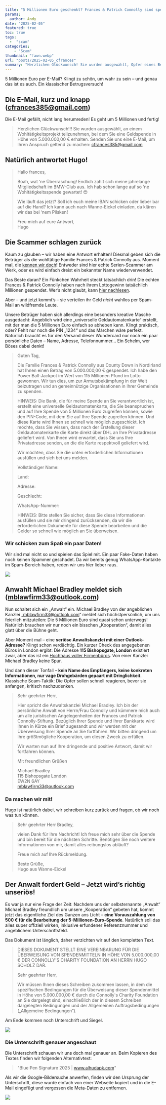 ```yaml
---
title: "5 Millionen Euro geschenkt? Frances & Patrick Connolly sind spendabel!"
params:
  author: Andy
date: "2025-02-05"
featured: true
toc: true
tags: 
  -  "scam"
categories:
    - "Scam"
thumbnail: "fawn.webp"
url: "posts/2025-02-05_cfrances"
summary: "Herzlichen Glückwunsch! Sie wurden ausgewählt, Opfer eines Betrugs zu werden."
---
```


5 Millionen Euro per E-Mail? Klingt zu schön, um wahr zu sein – und genau das ist es auch. Ein klassischer Betrugsversuch!

## Die E-Mail, kurz und knapp (cfrances385@gmail.com)

Die E-Mail gefällt, nicht lang herumreden! Es geht um 5 Millionen und fertig!

> Herzlichen Glückwunsch!!! Sie wurden ausgewählt, an einem Wohltätigkeitsprojekt teilzunehmen, bei dem Sie eine Geldspende in Höhe von 5.000.000,00 € erhalten. Senden Sie uns eine E-Mail, um Ihren Anspruch geltend zu machen: cfrances385@gmail.com  

## Natürlich antwortet Hugo!

> Hallo frances,    
>   
> Boah, wat ‘ne Überraschung! Endlich zahlt sich meine jahrelange Mitgliedschaft im BMW-Club aus. Ich hab schon lange auf so ‘ne Wohltätigkeitsspende gewartet! 😍    
>   
> Wie läuft das jetzt? Soll ich euch meine IBAN schicken oder lieber bar auf die Hand? Ich kann auch nach Wanne-Eickel einladen, da klären wir das bei ‘nem Pilsken!    
>   
> Freu mich auf eure Antwort,    
> Hugo  


## Die Scammer schlagen zurück

Kaum zu glauben – wir haben eine Antwort erhalten! Diesmal geben sich die Betrüger als die wohltätige Familie Frances & Patrick Connolly aus. Moment mal, die [kennen wir doch](/posts/2024-12-30_support_life_conolly/)! Entweder sind hier echte Serien-Scammer am Werk, oder es wird einfach dreist ein bekannter Name wiederverwendet.  

Das Beste daran? Ein Fünkchen Wahrheit steckt tatsächlich drin! Die echten Frances & Patrick Connolly haben nach ihrem Lottogewinn tatsächlich Millionen gespendet. Wer’s nicht glaubt, kann [hier nachlesen](https://www.merkur.de/welt/lotto-gewinner-millionen-verschenkt-geld-2019-jackpot-summe-connolly-91509808.html). 

Aber – und jetzt kommt’s – sie verteilen ihr Geld *nicht* wahllos per Spam-Mail an wildfremde Leute.  

Unsere Betrüger haben sich allerdings eine besonders kreative Masche ausgedacht: Angeblich wird eine „universelle Geldautomatenkarte“ erstellt, mit der man die 5 Millionen Euro einfach so abheben kann. Klingt praktisch, oder? Fehlt nur noch die PIN „1234“ und das Märchen wäre perfekt. Natürlich braucht es für den Versand dieser Wundercard nur noch ein paar persönliche Daten – Name, Adresse, Telefonnummer… Ein Schelm, wer Böses dabei denkt!  
  
> Guten Tag,  
>   
> Die Familie Frances & Patrick Connolly aus County Down in Nordirland hat Ihnen einen Betrag von 5.000.000,00 € gespendet. Ich habe den Power Ball-Jackpot im Wert von 115 Millionen Pfund im Lotto gewonnen. Wir tun dies, um zur Armutsbekämpfung in der Welt beizutragen und an gemeinnützige Organisationen in Ihrer Gemeinde zu spenden.  
>   
> HINWEIS: Die Bank, die für meine Spende an Sie verantwortlich ist, erstellt eine universelle Geldautomatenkarte, die Sie beanspruchen und auf Ihre Spende von 5 Millionen Euro zugreifen können, sowie den PIN-Code, mit dem Sie auf Ihre Spende zugreifen können. Und diese Karte wird Ihnen so schnell wie möglich zugeschickt. Ich möchte, dass Sie wissen, dass nach der Erstellung dieser Geldautomatenkarte die Karte direkt über DHL an Ihre Privatadresse geliefert wird. Von Ihnen wird erwartet, dass Sie uns Ihre Privatadresse senden, an die die Karte respektvoll geliefert wird.  
>   
> Wir möchten, dass Sie die unten erforderlichen Informationen ausfüllen und sich bei uns melden.  
>   
> Vollständiger Name:  
>   
> Land:  
>   
> Adresse:  
>   
> Geschlecht:  
>   
> WhatsApp-Nummer:  
>   
> HINWEIS: Bitte stellen Sie sicher, dass Sie diese Informationen ausfüllen und sie mir dringend zurücksenden, da wir die erforderlichen Dokumente für diese Spende bearbeiten und die Gelder so schnell wie möglich an Sie überweisen.  


### Wir schicken zum Spaß ein paar Daten!

Wir sind mal nicht so und spielen das Spiel mit. Ein paar Fake-Daten haben noch keinen Spammer geschadet. Da wir bereits genug WhatsApp-Kontakte im Spam-Bereich haben, reden wir uns hier lieber raus.

![](/posts/2025-02-05_cfrances/mail_daten.webp)

## Anwahlt Michael Bradley meldet sich (mblawfirm33@outlook.com)

Nun schaltet sich ein „Anwalt“ ein. Michael Bradley von der angeblichen Kanzlei „mblawfirm33@outlook.com“ meldet sich höchstpersönlich, um uns feierlich mitzuteilen: Die 5 Millionen Euro sind quasi schon unterwegs! Natürlich brauchen wir nur noch ein bisschen „Kooperation“, damit alles glatt über die Bühne geht.  

Aber Moment mal – eine **seriöse Anwaltskanzlei mit einer Outlook-Adresse?** Klingt schon verdächtig. Ein kurzer Check des angegebenen Büros in London ergibt: Die Adresse **115 Bishopsgate, London** existiert zwar, aber das ist ein [Hochhaus voller Firmenbüros](https://www.google.com/maps/@51.5163142,-0.0815325,3a,75y,256.7h,98.36t/data=!3m7!1e1!3m5!1stNzTHnM0_w_JyPMb8qRjcw!2e0!6shttps:%2F%2Fstreetviewpixels-pa.googleapis.com%2Fv1%2Fthumbnail%3Fcb_client%3Dmaps_sv.tactile%26w%3D900%26h%3D600%26pitch%3D-8.363491021238914%26panoid%3DtNzTHnM0_w_JyPMb8qRjcw%26yaw%3D256.70488441317997!7i16384!8i8192?entry=ttu&g_ep=EgoyMDI1MDIwNS4xIKXMDSoASAFQAw%3D%3D). Von einer Kanzlei Michael Bradley keine Spur.  

Und dann dieser Tonfall – **kein Name des Empfängers, keine konkreten Informationen, nur vage Drohgebärden gepaart mit Dringlichkeit**. Klassische Scam-Taktik: Die Opfer sollen schnell reagieren, bevor sie anfangen, kritisch nachzudenken.  

> Sehr geehrter Herr,  
>   
> Hier spricht die Anwaltskanzlei Michael Bradley. Ich bin der persönliche Anwalt von Herrn/Frau Connolly und kümmere mich auch um alle juristischen Angelegenheiten der Frances und Patrick Connolly-Stiftung. Bezüglich Ihrer Spende und Ihrer Bankkarte wird Ihnen in Kürze ein Brief zugesandt und wir werden mit der Überweisung Ihrer Spende an Sie fortfahren. Wir bitten dringend um Ihre größtmögliche Kooperation, um diesen Zweck zu erfüllen.  
>   
> Wir warten nun auf Ihre dringende und positive Antwort, damit wir fortfahren können.  
>   
> Mit freundlichen Grüßen  
>   
> Michael Bradley  
> 115 Bishopsgate London  
> EW2N 6AY  
> mblawfirm33@outlook.com  

### Da machen wir mit!

Hugo ist natürlich dabei, wir schreiben kurz zurück und fragen, ob wir noch was tun können.

> Sehr geehrter Herr Bradley,    
>   
> vielen Dank für Ihre Nachricht! Ich freue mich sehr über die Spende und bin bereit für die nächsten Schritte. Benötigen Sie noch weitere Informationen von mir, damit alles reibungslos abläuft?    
>   
> Freue mich auf Ihre Rückmeldung.    
>   
> Beste Grüße,    
> Hugo aus Wanne-Eickel    


## **Der Anwalt fordert Geld – Jetzt wird’s richtig unseriös!**  

Es war ja nur eine Frage der Zeit: Nachdem uns der selbsternannte „Anwalt“ Michael Bradley freundlich um unsere „Kooperation“ gebeten hat, kommt jetzt das eigentliche Ziel des Ganzen ans Licht – **eine Vorauszahlung von 500 € für die Bearbeitung der 5-Millionen-Euro-Spende**. Natürlich soll das alles super offiziell wirken, inklusive erfundener Referenznummer und angeblichem Unterschriftsfeld.  

Das Dokument ist länglich, daher verzichten wir auf den kompletten Text.

>  DIESES DOKUMENT STELLT EINE VEREINBARUNG FÜR DIE ÜBERWEISUNG VON SPENDENMITTELN IN HÖHE VON 5.000.000,00 € DER CONNOLLY'S CHARITY FOUNDATION AN HERRN HUGO SCHOLZ DAR.  
>   
> Sehr geehrter Herr,  
>   
> Wir müssen Ihnen dieses Schreiben zukommen lassen, in dem die spezifischen Bedingungen für die Überweisung dieser Spendenmittel in Höhe von 5.000.000,00 € durch die Connolly's Charity Foundation an Sie dargelegt sind, einschließlich der in diesem Schreiben dargelegten Bedingungen und der Allgemeinen Auftragsbedingungen („Allgemeine Bedingungen“).  

Am Ende kommen noch Unterschrift und Siegel.

![](posts/2025-02-05_cfrances/unterschrift_mail.webp)

### Die Unterschrift genauer angeschaut

Die Unterschrift schauen wir uns doch mal genauer an. Beim Kopieren des Textes finden wir folgenden Alternativtext:

> "Blue Pen Signature 2025 | www.alhudapk.com"

Als wir die Google-Bildersuche anwerfen, finden wir den Ursprung der Unterschrift, diese wurde einfach von einer Webseite kopiert und in die E-Mail eingefügt und vergessen die Meta-Daten zu entfernen.

![](posts/2025-02-05_cfrances/unterschrift.webp)

